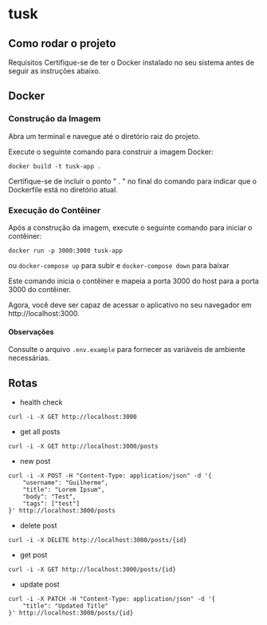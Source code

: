 # tusk

## Como rodar o projeto

Requisitos
Certifique-se de ter o Docker instalado no seu sistema antes de seguir as instruções abaixo.

## Docker
### Construção da Imagem
Abra um terminal e navegue até o diretório raiz do projeto.

Execute o seguinte comando para construir a imagem Docker:

```
docker build -t tusk-app .
```

Certifique-se de incluir o ponto " . " no final do comando para indicar que o Dockerfile está no diretório atual.

### Execução do Contêiner
Após a construção da imagem, execute o seguinte comando para iniciar o contêiner:
```
docker run -p 3000:3000 tusk-app
```

ou ```docker-compose up``` para subir e ```docker-compose down``` para baixar

Este comando inicia o contêiner e mapeia a porta 3000 do host para a porta 3000 do contêiner.

Agora, você deve ser capaz de acessar o aplicativo no seu navegador em http://localhost:3000.

#### Observações
Consulte o arquivo ```.env.example``` para fornecer as variáveis de ambiente necessárias.

## Rotas
- health check
```
curl -i -X GET http://localhost:3000
```
- get all posts
```
curl -i -X GET http://localhost:3000/posts
```
- new post
```
curl -i -X POST -H "Content-Type: application/json" -d '{
    "username": "Guilherme",
    "title": "Lorem Ipsum",
    "body": "Test",
    "tags": ["test"]
}' http://localhost:3000/posts
```
- delete post
```
curl -i -X DELETE http://localhost:3000/posts/{id}
```
- get post
```
curl -i -X GET http://localhost:3000/posts/{id}
```
- update post
```
curl -i -X PATCH -H "Content-Type: application/json" -d '{
    "title": "Updated Title"
}' http://localhost:3000/posts/{id}
```
